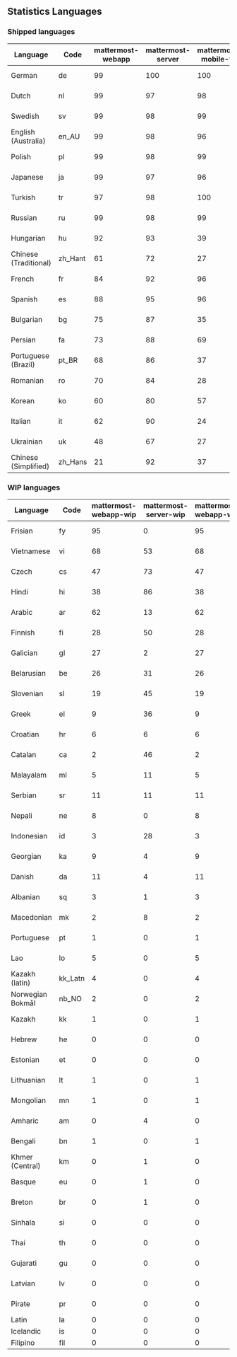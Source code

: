 ## Statistics Languages ##
###  Shipped languages  ###
|Language|Code|mattermost-webapp|mattermost-server|mattermost-mobile-v2|mattermost-desktop|focalboard-webapp|playbooks-webapp|Total|Last Modified|
|---|---|---|---|---|---|---|---|---|---|
|German|de| 99| 100| 100| 100| 100| 99| 99|2023-01-28T16:03:14.210091Z|
|Dutch|nl| 99| 97| 98| 100| 99| 100| 99|2023-01-27T10:01:18.840923Z|
|Swedish|sv| 99| 98| 99| 100| 100| 100| 99|2023-01-27T10:44:21.170911Z|
|English (Australia)|en_AU| 99| 98| 96| 100| 100| 99| 99|2023-01-26T23:20:41.575800Z|
|Polish|pl| 99| 98| 99| 100| 100| 99| 98|2023-01-26T23:21:09.647125Z|
|Japanese|ja| 99| 97| 96| 100| 100| 97| 98|2023-01-26T23:21:00.147600Z|
|Turkish|tr| 97| 98| 100| 100| 100| 100| 98|2023-01-28T15:05:18.056719Z|
|Russian|ru| 99| 98| 99| 100| 69| 59| 96|2023-01-27T17:29:27.634817Z|
|Hungarian|hu| 92| 93| 39| 100| 92| 82| 88|2023-01-26T23:20:53.867141Z|
|Chinese (Traditional)|zh_Hant| 61| 72| 27| 0| 92| 0| 88|2023-01-26T23:21:33.868018Z|
|French|fr| 84| 92| 96| 83| 87| 22| 84|2023-01-26T23:20:51.219756Z|
|Spanish|es| 88| 95| 96| 98| 33| 0| 84|2023-01-26T23:20:44.913993Z|
|Bulgarian|bg| 75| 87| 35| 0| 0| 0| 73|2023-01-26T23:20:35.844878Z|
|Persian|fa| 73| 88| 69| 87| 27| 1| 72|2023-01-28T21:42:01.067119Z|
|Portuguese (Brazil)|pt_BR| 68| 86| 37| 44| 89| 0| 72|2023-01-26T23:21:12.823974Z|
|Romanian|ro| 70| 84| 28| 0| 0| 0| 68|2023-01-26T23:21:15.680924Z|
|Korean|ko| 60| 80| 57| 97| 92| 6| 66|2023-01-27T08:50:05.473440Z|
|Italian|it| 62| 90| 24| 5| 64| 0| 64|2023-01-26T23:20:57.152114Z|
|Ukrainian|uk| 48| 67| 27| 67| 9| 0| 52|2023-01-26T23:21:28.065808Z|
|Chinese (Simplified)|zh_Hans| 21| 92| 37| 14| 63| 0| 44|2023-01-26T23:21:31.247491Z|
###  WIP languages  ###
|Language|Code|mattermost-webapp-wip|mattermost-server-wip|mattermost-webapp-wip|Total|Last Modified|
|---|---|---|---|---|---|--|
|Frisian|fy| 95| 0| 95| 63|2023-01-28T03:28:01.570058Z|
|Vietnamese|vi| 68| 53| 68| 59|2023-01-28T03:32:12.224405Z|
|Czech|cs| 47| 73| 47| 56|2023-01-28T03:26:58.631699Z|
|Hindi|hi| 38| 86| 38| 50|2023-01-28T03:28:37.262552Z|
|Arabic|ar| 62| 13| 62| 44|2023-01-28T03:26:13.108164Z|
|Finnish|fi| 28| 50| 28| 35|2023-01-28T03:27:43.338061Z|
|Galician|gl| 27| 2| 27| 32|2023-01-28T03:28:10.743345Z|
|Belarusian|be| 26| 31| 26| 27|2023-01-28T03:26:22.659517Z|
|Slovenian|sl| 19| 45| 19| 24|2023-01-28T03:31:36.696653Z|
|Greek|el| 9| 36| 9| 22|2023-01-23T11:30:04.120446Z|
|Croatian|hr| 6| 6| 6| 17|2023-01-24T22:55:08.497943Z|
|Catalan|ca| 2| 46| 2| 14|2023-01-20T12:30:20.847866Z|
|Malayalam|ml| 5| 11| 5| 13|2023-01-20T12:30:29.426169Z|
|Serbian|sr| 11| 11| 11| 13|2023-01-28T03:31:54.116801Z|
|Nepali|ne| 8| 0| 8| 11|2023-01-23T11:32:35.863162Z|
|Indonesian|id| 3| 28| 3| 11|2023-01-20T12:30:26.132977Z|
|Georgian|ka| 9| 4| 9| 8|2023-01-20T12:30:27.511376Z|
|Danish|da| 11| 4| 11| 8|2023-01-28T03:27:07.850420Z|
|Albanian|sq| 3| 1| 3| 8|2023-01-23T11:33:06.934782Z|
|Macedonian|mk| 2| 8| 2| 5|2023-01-28T23:59:23.342679Z|
|Portuguese|pt| 1| 0| 1| 4|2023-01-20T18:36:41.305583Z|
|Lao|lo| 5| 0| 5| 3|2023-01-28T03:29:57.636840Z|
|Kazakh (latin)|kk_Latn| 4| 0| 4| 3|2023-01-09T16:04:40.142668Z|
|Norwegian Bokmål|nb_NO| 2| 0| 2| 2|2023-01-20T12:30:29.978200Z|
|Kazakh|kk| 1| 0| 1| 2|2023-01-20T12:30:28.434837Z|
|Hebrew|he| 0| 0| 0| 1|2023-01-20T12:30:24.610278Z|
|Estonian|et| 0| 0| 0| 1|2022-06-16T11:17:55.844464Z|
|Lithuanian|lt| 1| 0| 1| 1|2022-12-17T23:24:09.234041Z|
|Mongolian|mn| 1| 0| 1| 1|2022-07-12T00:07:39.334203Z|
|Amharic|am| 0| 4| 0| 1|2020-07-04T19:22:35.416407Z|
|Bengali|bn| 1| 0| 1| 1|2022-06-18T00:07:36.707192Z|
|Khmer (Central)|km| 0| 1| 0| 0|2022-05-06T14:27:58.323957Z|
|Basque|eu| 0| 1| 0| 0|2021-06-22T14:46:44.626603Z|
|Breton|br| 0| 1| 0| 0|2022-10-20T14:33:30.929526Z|
|Sinhala|si| 0| 0| 0| 0|2022-10-24T11:26:43.423982Z|
|Thai|th| 0| 0| 0| 0|2022-05-03T14:48:59.991556Z|
|Gujarati|gu| 0| 0| 0| 0|2021-09-27T12:12:04.194601Z|
|Latvian|lv| 0| 0| 0| 0|2022-12-17T23:24:22.390841Z|
|Pirate|pr| 0| 0| 0| 0|2022-06-28T08:46:29.046651Z|
|Latin|la| 0| 0| 0| 0||
|Icelandic|is| 0| 0| 0| 0||
|Filipino|fil| 0| 0| 0| 0||
